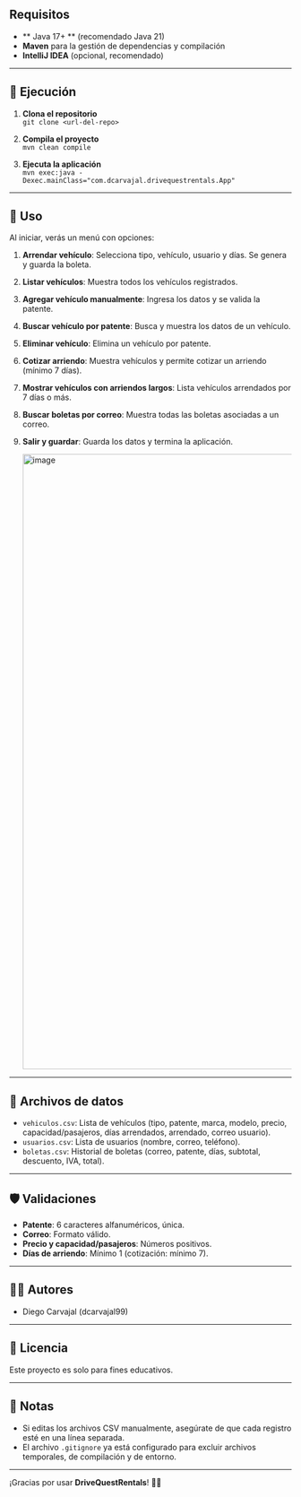 ## Requisitos

- ** Java 17+ ** (recomendado Java 21)
- **Maven** para la gestión de dependencias y compilación
- **IntelliJ IDEA** (opcional, recomendado)

---

## 🚀 Ejecución

1. **Clona el repositorio**  
   `git clone <url-del-repo>`

2. **Compila el proyecto**  
   `mvn clean compile`

3. **Ejecuta la aplicación**  
   `mvn exec:java -Dexec.mainClass="com.dcarvajal.drivequestrentals.App"`

---

## 📝 Uso

Al iniciar, verás un menú con opciones:

1. **Arrendar vehículo**: Selecciona tipo, vehículo, usuario y días. Se genera y guarda la boleta.
2. **Listar vehículos**: Muestra todos los vehículos registrados.
3. **Agregar vehículo manualmente**: Ingresa los datos y se valida la patente.
4. **Buscar vehículo por patente**: Busca y muestra los datos de un vehículo.
5. **Eliminar vehículo**: Elimina un vehículo por patente.
6. **Cotizar arriendo**: Muestra vehículos y permite cotizar un arriendo (mínimo 7 días).
7. **Mostrar vehículos con arriendos largos**: Lista vehículos arrendados por 7 días o más.
8. **Buscar boletas por correo**: Muestra todas las boletas asociadas a un correo.
9. **Salir y guardar**: Guarda los datos y termina la aplicación.

    <img width="1723" height="1098" alt="image" src="https://github.com/user-attachments/assets/eb9d6d80-d4c9-4548-a530-89129f2db615" />


---

## 📑 Archivos de datos

- `vehiculos.csv`: Lista de vehículos (tipo, patente, marca, modelo, precio, capacidad/pasajeros, días arrendados, arrendado, correo usuario).
- `usuarios.csv`: Lista de usuarios (nombre, correo, teléfono).
- `boletas.csv`: Historial de boletas (correo, patente, días, subtotal, descuento, IVA, total).

---

## 🛡️ Validaciones

- **Patente**: 6 caracteres alfanuméricos, única.
- **Correo**: Formato válido.
- **Precio y capacidad/pasajeros**: Números positivos.
- **Días de arriendo**: Mínimo 1 (cotización: mínimo 7).

---

## 👨‍💻 Autores

- Diego Carvajal (dcarvajal99)

---

## 📄 Licencia

Este proyecto es solo para fines educativos.

---

## 📝 Notas

- Si editas los archivos CSV manualmente, asegúrate de que cada registro esté en una línea separada.
- El archivo `.gitignore` ya está configurado para excluir archivos temporales, de compilación y de entorno.

---

¡Gracias por usar **DriveQuestRentals**! 🚗🚚
